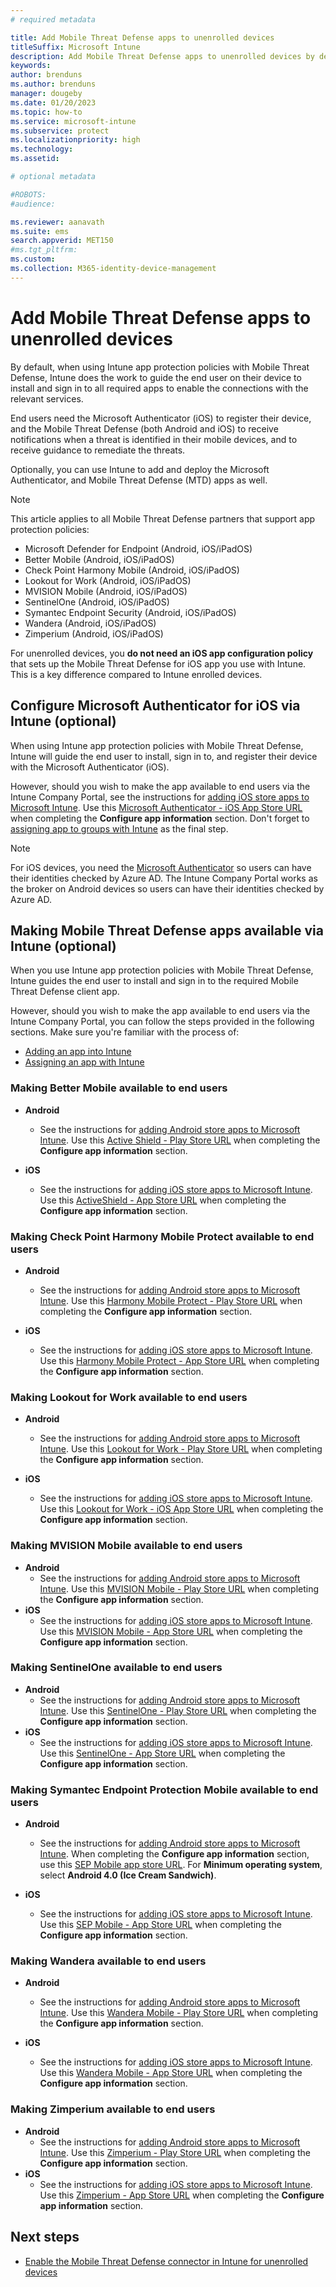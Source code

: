 ```yaml
---
# required metadata

title: Add Mobile Threat Defense apps to unenrolled devices
titleSuffix: Microsoft Intune
description: Add Mobile Threat Defense apps to unenrolled devices by device users.
keywords:
author: brenduns
ms.author: brenduns
manager: dougeby
ms.date: 01/20/2023
ms.topic: how-to
ms.service: microsoft-intune
ms.subservice: protect
ms.localizationpriority: high
ms.technology:
ms.assetid: 

# optional metadata

#ROBOTS:
#audience:

ms.reviewer: aanavath
ms.suite: ems
search.appverid: MET150
#ms.tgt_pltfrm:
ms.custom: 
ms.collection: M365-identity-device-management
---
```


# Add Mobile Threat Defense apps to unenrolled devices

By default, when using Intune app protection policies with Mobile Threat Defense, Intune does the work to guide the end user on their device to install and sign in to all required apps to enable the connections with the relevant services.

End users need the Microsoft Authenticator (iOS) to register their device, and the Mobile Threat Defense (both Android and iOS) to receive notifications when a threat is identified in their mobile devices, and to receive guidance to remediate the threats.

Optionally, you can use Intune to add and deploy the Microsoft Authenticator, and Mobile Threat Defense (MTD) apps as well.

> [!NOTE]
> This article applies to all Mobile Threat Defense partners that support app protection policies:
>
> - Microsoft Defender for Endpoint (Android, iOS/iPadOS)
> - Better Mobile (Android, iOS/iPadOS)
> - Check Point Harmony Mobile (Android, iOS/iPadOS)
> - Lookout for Work (Android, iOS/iPadOS)
> - MVISION Mobile (Android, iOS/iPadOS)
> - SentinelOne (Android, iOS/iPadOS)
> - Symantec Endpoint Security (Android, iOS/iPadOS)
> - Wandera (Android, iOS/iPadOS)
> - Zimperium (Android, iOS/iPadOS)
>
> For unenrolled devices, you **do not need an iOS app configuration policy** that sets up the Mobile Threat Defense for iOS app you use with Intune. This is a key difference compared to Intune enrolled devices.

## Configure Microsoft Authenticator for iOS via Intune (optional)

When using Intune app protection policies with Mobile Threat Defense, Intune will guide the end user to install, sign in to, and register their device with the Microsoft Authenticator (iOS).

However, should you wish to make the app available to end users via the Intune Company Portal, see the instructions for [adding iOS store apps to Microsoft Intune](../apps/store-apps-ios.md). Use this [Microsoft Authenticator - iOS App Store URL](https://itunes.apple.com/us/app/microsoft-authenticator/id983156458?mt=8) when completing the **Configure app information** section. Don't forget to [assigning app to groups with Intune](../apps/apps-deploy.md) as the final step.

> [!NOTE]
> For iOS devices, you need the [Microsoft Authenticator](/azure/multi-factor-authentication/end-user/microsoft-authenticator-app-how-to) so users can have their identities checked by Azure AD. The Intune Company Portal works as the broker on Android devices so users can have their identities checked by Azure AD.

## Making Mobile Threat Defense apps available via Intune (optional)

When you use Intune app protection policies with Mobile Threat Defense, Intune guides the end user to install and sign in to the required Mobile Threat Defense client app.

However, should you wish to make the app available to end users via the Intune Company Portal, you can follow the steps provided in the following sections. Make sure you're familiar with the process of:

- [Adding an app into Intune](../apps/apps-add.md)
- [Assigning an app with Intune](../apps/apps-deploy.md)

### Making Better Mobile available to end users

- **Android**
  - See the instructions for [adding Android store apps to Microsoft Intune](../apps/store-apps-android.md). Use this [Active Shield - Play Store URL](https://play.google.com/store/apps/details?id=com.better.active.shield.enterprise) when completing the **Configure app information** section.

- **iOS**
  - See the instructions for [adding iOS store apps to Microsoft Intune](../apps/store-apps-ios.md). Use this [ActiveShield - App Store URL](https://itunes.apple.com/us/app/activeshield/id980234260?mt=8&uo=4) when completing the **Configure app information** section.

### Making Check Point Harmony Mobile Protect available to end users

- **Android**  
  - See the instructions for [adding Android store apps to Microsoft Intune](../apps/store-apps-android.md). Use this [Harmony Mobile Protect - Play Store URL](https://play.google.com/store/apps/details?id=com.lacoon.security.fox) when completing the **Configure app information** section. 

- **iOS**
  - See the instructions for [adding iOS store apps to Microsoft Intune](../apps/store-apps-ios.md). Use this [Harmony Mobile Protect - App Store URL](https://apps.apple.com/us/app/sandblast-mobile-protect/id1006390797) when completing the **Configure app information** section.

### Making Lookout for Work available to end users

- **Android**  
  - See the instructions for [adding Android store apps to Microsoft Intune](../apps/store-apps-android.md). Use this [Lookout for Work - Play Store URL](https://play.google.com/store/apps/details?id=com.lookout.enterprise) when completing the **Configure app information** section.

- **iOS**
  - See the instructions for [adding iOS store apps to Microsoft Intune](../apps/store-apps-ios.md). Use this [Lookout for Work - iOS App Store URL](https://itunes.apple.com/us/app/lookout-for-work/id997193468?mt=8) when completing the **Configure app information** section.

### Making MVISION Mobile available to end users

- **Android**
  - See the instructions for [adding Android store apps to Microsoft Intune](../apps/store-apps-android.md). Use this [MVISION Mobile - Play Store URL](https://play.google.com/store/apps/details?id=com.mcafee.mvision&hl=en_CA&gl=US) when completing the **Configure app information** section.
- **iOS**
  - See the instructions for [adding iOS store apps to Microsoft Intune](../apps/store-apps-ios.md). Use this [MVISION Mobile - App Store URL](https://apps.apple.com/us/app/mcafee-mvision-mobile/id1435156022) when completing the **Configure app information** section.

### Making SentinelOne available to end users

- **Android**
  - See the instructions for [adding Android store apps to Microsoft Intune](../apps/store-apps-android.md). Use this [SentinelOne - Play Store URL](https://play.google.com/store/apps/details?id=com.sentinelone.mobile) when completing the **Configure app information** section.
- **iOS**
  - See the instructions for [adding iOS store apps to Microsoft Intune](../apps/store-apps-ios.md). Use this [SentinelOne - App Store URL](https://apps.apple.com/us/app/sentinelone-mobile/id1567458126) when completing the **Configure app information** section.

### Making Symantec Endpoint Protection Mobile available to end users

- **Android**
  - See the instructions for [adding Android store apps to Microsoft Intune](../apps/store-apps-android.md). When completing the **Configure app information** section, use this [SEP Mobile app store URL](https://play.google.com/store/apps/details?id=com.skycure.skycure). For **Minimum operating system**, select **Android 4.0 (Ice Cream Sandwich)**.

- **iOS**
  - See the instructions for [adding iOS store apps to Microsoft Intune](../apps/store-apps-ios.md). Use this [SEP Mobile - App Store URL](https://itunes.apple.com/us/app/skycure/id695620821?mt=8) when completing the **Configure app information** section.

### Making Wandera available to end users

- **Android**
  - See the instructions for [adding Android store apps to Microsoft Intune](../apps/store-apps-android.md). Use this [Wandera Mobile - Play Store URL](https://play.google.com/store/apps/details?id=com.wandera.android) when completing the **Configure app information** section.

- **iOS**
  - See the instructions for [adding iOS store apps to Microsoft Intune](../apps/store-apps-ios.md). Use this [Wandera Mobile - App Store URL](https://itunes.apple.com/app/wandera/id605469330) when completing the **Configure app information** section.

### Making Zimperium available to end users

- **Android**
  - See the instructions for [adding Android store apps to Microsoft Intune](../apps/store-apps-android.md). Use this [Zimperium - Play Store URL](https://play.google.com/store/apps/details?id=com.zimperium.zips&hl=en) when completing the **Configure app information** section.
- **iOS**
  - See the instructions for [adding iOS store apps to Microsoft Intune](../apps/store-apps-ios.md). Use this [Zimperium - App Store URL](https://itunes.apple.com/us/app/zimperium-zips/id1030924459?mt=8) when completing the **Configure app information** section.

<!-- ### Making Pradeo available to end users
- **Android**
  - See the instructions for [adding Android store apps to Microsoft Intune](../apps/store-apps-android.md). Use this [Pradeo - Play Store URL](https://play.google.com/store/apps/details?id=net.pradeo.service&hl=en_US) when completing the **Configure app information** section.

- **iOS**
  - See the instructions for [adding iOS store apps to Microsoft Intune](../apps/store-apps-ios.md). Use this [Pradeo - App Store URL](https://itunes.apple.com/us/app/pradeo-agent/id547979360?mt=8) when completing the **Configure app information** section. -->


<!-- ### Making Sophos available to end users
- **Android**
  - See the instructions for [adding Android store apps to Microsoft Intune](../apps/store-apps-android.md). Use this [Sophos - Play Store URL](https://play.google.com/store/apps/details?id=com.sophos.smsec) when completing the **Configure app information** section.

- **iOS**
  - See the instructions for [adding iOS store apps to Microsoft Intune](../apps/store-apps-ios.md). Use this [ActiveShield - App Store URL](https://itunes.apple.com/us/app/sophos-mobile-security/id1086924662?mt=8) when completing the **Configure app information** section.  -->

## Next steps

- [Enable the Mobile Threat Defense connector in Intune for unenrolled devices](mtd-enable-unenrolled-devices.md)

